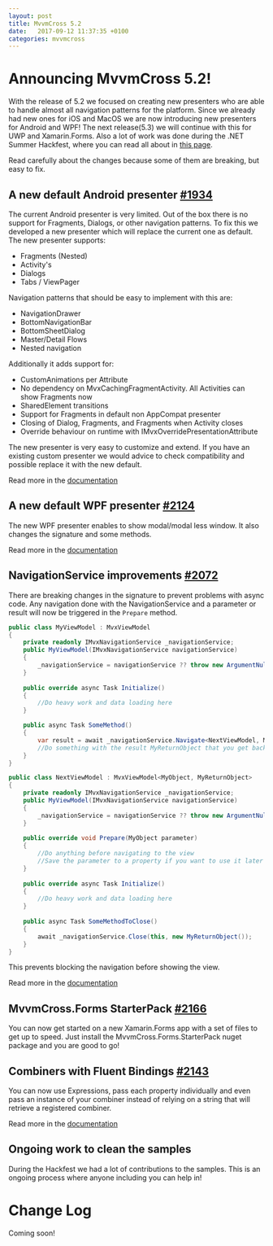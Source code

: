 ```yaml
---
layout: post
title: MvvmCross 5.2
date:   2017-09-12 11:37:35 +0100
categories: mvvmcross
---
```


# Announcing MvvmCross 5.2!

With the release of 5.2 we focused on creating new presenters who are able to handle almost all navigation patterns for the platform. Since we already had new ones for iOS and MacOS we are now introducing new presenters for Android and WPF!
The next release(5.3) we will continue with this for UWP and Xamarin.Forms. Also a lot of work was done during the .NET Summer Hackfest, where you can read all about in [this page]().

Read carefully about the changes because some of them are breaking, but easy to fix.

## A new default Android presenter [#1934](https://github.com/MvvmCross/MvvmCross/issues/1934)

The current Android presenter is very limited. Out of the box there is no support for Fragments, Dialogs, or other navigation patterns. To fix this we developed a new presenter which will replace the current one as default. The new presenter supports:

- Fragments (Nested)
- Activity's
- Dialogs
- Tabs / ViewPager

Navigation patterns that should be easy to implement with this are:

- NavigationDrawer
- BottomNavigationBar
- BottomSheetDialog
- Master/Detail Flows
- Nested navigation

Additionally it adds support for:

- CustomAnimations per Attribute
- No dependency on MvxCachingFragmentActivity. All Activities can show Fragments now
- SharedElement transitions
- Support for Fragments in default non AppCompat presenter
- Closing of Dialog, Fragments, and Fragments when Activity closes
- Override behaviour on runtime with IMvxOverridePresentationAttribute

The new presenter is very easy to customize and extend. If you have an existing custom presenter we would advice to check compatibility and possible replace it with the new default. 

Read more in the [documentation](https://www.mvvmcross.com/documentation/fundamentals/navigation)

## A new default WPF presenter [#2124](https://github.com/MvvmCross/MvvmCross/pull/2124)

The new WPF presenter enables to show modal/modal less window. It also changes the signature and some methods.

Read more in the [documentation](https://www.mvvmcross.com/documentation/fundamentals/navigation)

## NavigationService improvements [#2072](https://github.com/MvvmCross/MvvmCross/pull/2072)

There are breaking changes in the signature to prevent problems with async code. Any navigation done with the NavigationService and a parameter or result will now be triggered in the `Prepare` method.

```c#
public class MyViewModel : MvxViewModel
{
    private readonly IMvxNavigationService _navigationService;
    public MyViewModel(IMvxNavigationService navigationService)
    {
        _navigationService = navigationService ?? throw new ArgumentNullException(nameof(navigationService));
    }
    
    public override async Task Initialize()
    {
        //Do heavy work and data loading here
    }

    public async Task SomeMethod()
    {
        var result = await _navigationService.Navigate<NextViewModel, MyObject, MyReturnObject>(new MyObject());
        //Do something with the result MyReturnObject that you get back
    }
}

public class NextViewModel : MvxViewModel<MyObject, MyReturnObject>
{
    private readonly IMvxNavigationService _navigationService;
    public MyViewModel(IMvxNavigationService navigationService)
    {
        _navigationService = navigationService ?? throw new ArgumentNullException(nameof(navigationService));
    }
    
    public override void Prepare(MyObject parameter)
    {
        //Do anything before navigating to the view
        //Save the parameter to a property if you want to use it later
    }
    
    public override async Task Initialize()
    {
        //Do heavy work and data loading here
    }
    
    public async Task SomeMethodToClose()
    {
        await _navigationService.Close(this, new MyReturnObject());
    }
}
```

This prevents blocking the navigation before showing the view.

Read more in the [documentation](https://www.mvvmcross.com/documentation/fundamentals/navigation)

## MvvmCross.Forms StarterPack [#2166](https://github.com/MvvmCross/MvvmCross/pull/2166)

You can now get started on a new Xamarin.Forms app with a set of files to get up to speed.
Just install the MvvmCross.Forms.StarterPack nuget package and you are good to go!

## Combiners with Fluent Bindings [#2143](https://github.com/MvvmCross/MvvmCross/pull/2143)

You can now use Expressions, pass each property individually and even pass an instance of your combiner instead of relying on a string that will retrieve a registered combiner.

Read more in the [documentation](https://www.mvvmcross.com/documentation/fundamentals/value-converters)

## Ongoing work to clean the samples

During the Hackfest we had a lot of contributions to the samples. This is an ongoing process where anyone including you can help in!

# Change Log

Coming soon!
